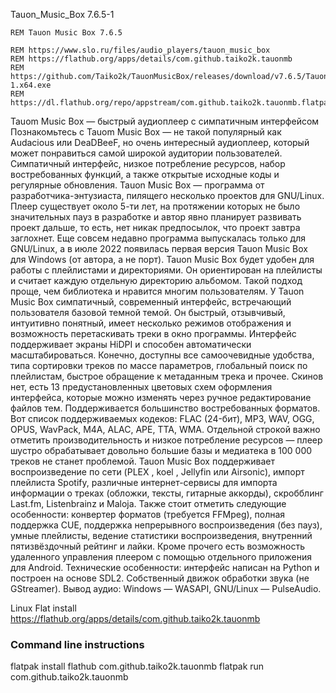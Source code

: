 Tauon_Music_Box 7.6.5-1

```
REM Tauon Music Box 7.6.5

REM https://www.slo.ru/files/audio_players/tauon_music_box
REM https://flathub.org/apps/details/com.github.taiko2k.tauonmb
REM https://github.com/Taiko2k/TauonMusicBox/releases/download/v7.6.5/TauonMusicBox.v7.6.5-1.x64.exe
REM https://dl.flathub.org/repo/appstream/com.github.taiko2k.tauonmb.flatpakref
```

Tauom Music Box — быстрый аудиоплеер с симпатичным интерфейсом
Познакомьтесь с Tauom Music Box — не такой популярный как  Audacious или  DeaDBeeF, но очень интересный аудиоплеер,
который может понравиться самой широкой аудитории пользователей. Симпатичный интерфейс, низкое потребление ресурсов,
набор востребованных функций, а также открытые исходные коды и регулярные обновления.
Tauon Music Box — программа от разработчика-энтузиаста, пилящего несколько проектов для GNU/Linux. Плеер существует около
5-ти лет, на протяжении которых не было значительных пауз в разработке и автор явно планирует развивать проект дальше, то
есть, нет никак предпосылок, что проект завтра заглохнет. Еще совсем недавно программа выпускалась только для GNU/Linux,
а в июле 2022 появилась первая версия Tauon Music Box для Windows (от автора, а не порт).
Tauon Music Box будет удобен для работы с плейлистами и директориями. Он ориентирован на плейлисты и считает каждую
отдельную директорию альбомом. Такой подход проще, чем библиотека и нравится многим пользователям.
У Tauon Music Box симпатичный, современный интерфейс, встречающий пользователя базовой темной темой. Он быстрый,
отзывчивый, интуитивно понятный, имеет несколько режимов отображения и возможность перетаскивать треки в окно программы.
Интерфейс поддерживает экраны HiDPI и способен автоматически масштабироваться. Конечно, доступны все самоочевидные
удобства, типа сортировки треков по массе параметров, глобальный поиск по плейлистам, быстрое обращение к метаданным
трека и прочее. Скинов нет, есть 13 предустановленных цветовых схем оформления интерфейса, которые можно изменять через
ручное редактирование файлов тем.
Поддерживается большинство востребованных форматов. Вот список поддерживаемых кодеков: FLAC (24-бит), MP3, WAV, OGG,
OPUS, WavPack, M4A, ALAC, APE, TTA, WMA. Отдельной строкой важно отметить производительность и низкое потребление
ресурсов — плеер шустро обрабатывает довольно большие базы и медиатека в 100 000 треков не станет проблемой.
Tauon Music Box поддерживает воспроизведение по сети (PLEX , koel , Jellyfin или Airsonic), импорт плейлиста Spotify,
различные интернет-сервисы для импорта информации о треках (обложки, тексты, гитарные аккорды), скробблинг Last.fm,
Listenbrainz и Maloja.
Также стоит отметить следующие особенности: конвертер форматов (требуется  FFMpeg), полная поддержка CUE, поддержка
непрерывного воспроизведения (без пауз), умные плейлисты, ведение статистики воспроизведения, внутренний пятизвёздочный
рейтинг и лайки. Кроме прочего есть возможность удаленного управления плеером с помощью отдельного приложения для Android.
Технические особенности: интерфейс написан на Python и построен на основе SDL2. Собственный движок обработки звука (не
GStreamer). Вывод аудио: Windows — WASAPI, GNU/Linux — PulseAudio.

Linux Flat install https://flathub.org/apps/details/com.github.taiko2k.tauonmb
### Command line instructions

flatpak install flathub com.github.taiko2k.tauonmb
flatpak run com.github.taiko2k.tauonmb

